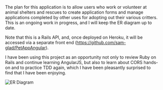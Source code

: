 The plan for this application is to allow users who work or volunteer at animal shelters and rescues to create application forms and manage applications completed by other uses for adopting out their various critters. This is an ongoing work in progress, and I will keep the ER diagram up to date.

Note that this is a Rails API, and, once deployed on Heroku, it will be accessed via a separate front end (https://github.com/sam-glad/PetAppAngular).

I have been using this project as an opportunity not only to review Ruby on Rails and continue learning AngularJS, but also to learn about CORS hands-on and to practice TDD again, which I have been pleasantly surprised to find that I have been enjoying.

![ER Diagram](http://i.imgur.com/pCpZbgx.jpg)
